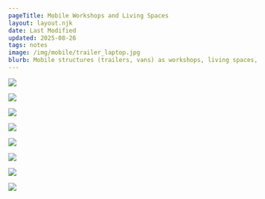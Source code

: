 ```yaml
---
pageTitle: Mobile Workshops and Living Spaces
layout: layout.njk
date: Last Modified
updated: 2025-08-26
tags: notes 
image: /img/mobile/trailer_laptop.jpg
blurb: Mobile structures (trailers, vans) as workshops, living spaces, more.
---
```



![](/img/mobile/trailer_perch.jpg)

![](/img/mobile/trailer_box.jpg)

![](/img/mobile/trailer_desk.jpg)

![](/img/mobile/trailer_laptop.jpg)

![](/img/mobile/trailer_platform2.jpg)

![](/img/mobile/trailer_platform.jpg)

![](/img/mobile/trailer_start.jpg)

![](/img/mobile/trailer_studio.jpg)

